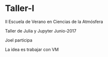 # Taller-I
II Escuela de Verano en Ciencias de la Atmósfera

Taller de Julia y Jupyter Junio-2017

Joel participa 

La idea es trabajar con VM
